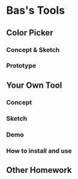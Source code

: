 # Bas's Tools

## Color Picker

### Concept & Sketch

### Prototype

## Your Own Tool

### Concept

### Sketch

### Demo

### How to install and use

## Other Homework

